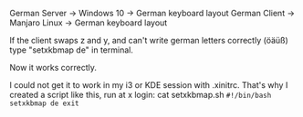 German Server -> Windows 10 -> German keyboard layout
German Client -> Manjaro Linux -> German keyboard layout

If the client swaps z and y, and can't write german letters correctly (öäüß) type "setxkbmap de" in terminal.

Now it works correctly.

I could not get it to work in my i3 or KDE session with .xinitrc.
That's why I created a script like this, run at x login:
cat setxkbmap.sh
<code>#!/bin/bash
setxkbmap de
exit</code>